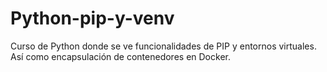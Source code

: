 # Python-pip-y-venv
Curso de Python donde se ve funcionalidades de PIP y entornos virtuales. Así como encapsulación de contenedores en Docker.

